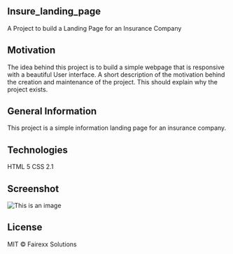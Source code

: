  ## Insure_landing_page
A Project to build a Landing Page for an Insurance Company

## Motivation
The idea behind this project is to build a simple webpage that is responsive with a beautiful User interface.
A short description of the motivation behind the creation and maintenance of the project. This should explain why the project exists.

## General Information
This project is a simple information landing page for an insurance company.

## Technologies
HTML 5
CSS 2.1


## Screenshot
![This is an image](https://raw.githubusercontent.com/kendevops/Insure_landing_page/main/design/desktop-design.jpg)

## License
MIT © Fairexx Solutions
